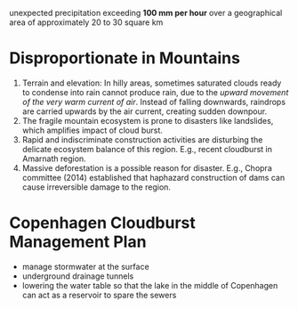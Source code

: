 unexpected precipitation exceeding **100 mm per hour** over a geographical area of approximately 20 to 30 square km
# Disproportionate in Mountains
1. Terrain and elevation: In hilly areas, sometimes saturated clouds ready to condense into rain cannot produce rain, due to the *upward movement of the very warm current of air*. Instead of falling downwards, raindrops are carried upwards by the air current, creating sudden downpour.
2. The fragile mountain ecosystem is prone to disasters like landslides, which amplifies impact of cloud burst.
3. Rapid and indiscriminate construction activities are disturbing the delicate ecosystem balance of this region. E.g., recent cloudburst in Amarnath region.
4. Massive deforestation is a possible reason for disaster. E.g., Chopra committee (2014) established that haphazard construction of dams can cause irreversible damage to the region.
# Copenhagen Cloudburst Management Plan
- manage stormwater at the surface
- underground drainage tunnels
- lowering the water table so that the lake in the middle of Copenhagen can act as a reservoir to spare the sewers
